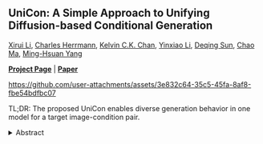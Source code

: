 ## UniCon: A Simple Approach to Unifying Diffusion-based Conditional Generation

[Xirui Li](https://github.com/lixirui142), [Charles Herrmann](https://scholar.google.com/citations?user=LQvi5XAAAAAJ&hl=en&oi=ao), [Kelvin C.K. Chan](https://ckkelvinchan.github.io/), [Yinxiao Li](https://research.google/people/yinxiaoli/?&type=google), [Deqing Sun](https://deqings.github.io/), [Chao Ma](https://vision.sjtu.edu.cn/), [Ming-Hsuan Yang](https://faculty.ucmerced.edu/mhyang/)<br>

[**Project Page**](https://lixirui142.github.io/unicon-diffusion/) | [**Paper**](http://arxiv.org/abs/2410.11439)


https://github.com/user-attachments/assets/3e832c64-35c5-45fa-8af8-fbe54bdfbc07


TL;DR: The proposed UniCon enables diverse generation behavior in one model for a target image-condition pair.

<details><summary> Abstract </summary>

> *Recent progress in image generation has sparked research into controlling these models through condition signals, with various methods addressing specific challenges in conditional generation. Instead of proposing another specialized technique, we introduce a simple, unified framework to handle diverse conditional generation tasks involving a specific image-condition correlation. By learning a joint distribution over a correlated image pair (e.g. image and depth) with a diffusion model, our approach enables versatile capabilities via different inference-time sampling schemes, including controllable image generation (e.g. depth to image), estimation (e.g. image to depth), signal guidance, joint generation (image & depth), and coarse control. Previous attempts at unification often introduce significant complexity through multi-stage training, architectural modification, or increased parameter counts. In contrast, our simple formulation requires a single, computationally efficient training stage, maintains the standard model input, and adds minimal learned parameters (15% of the base model). Moreover, our model supports additional capabilities like non-spatially aligned and coarse conditioning. Extensive results show that our single model can produce comparable results with specialized methods and better results than prior unified methods. We also demonstrate that multiple models can be effectively combined for multi-signal conditional generation.*
</details>

